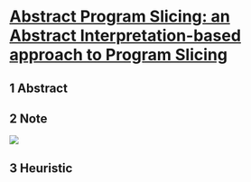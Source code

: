 # [Abstract Program Slicing: an Abstract Interpretation-based approach to Program Slicing](https://arxiv.org/pdf/1605.05104.pdf)

## 1 Abstract


## 2 Note

![](https://i.loli.net/2019/09/25/3MmwcfkxKHuPYQB.png)

## 3 Heuristic